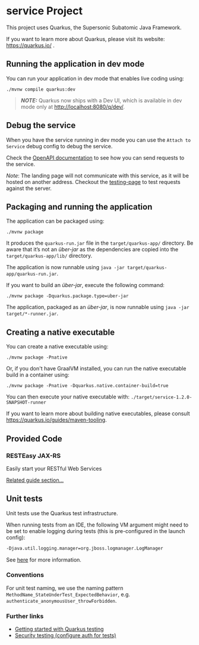 # service Project

This project uses Quarkus, the Supersonic Subatomic Java Framework.

If you want to learn more about Quarkus, please visit its website: <https://quarkus.io/> .

## Running the application in dev mode

You can run your application in dev mode that enables live coding using:

```shell script
./mvnw compile quarkus:dev
```

> **_NOTE:_** Quarkus now ships with a Dev UI, which is available in dev mode only at <http://localhost:8080/q/dev/>.

## Debug the service

When you have the service running in dev mode you can use the `Attach to Service` debug config to debug the service.

Check the [OpenAPI documentation](../../../documentation/OpenAPI.md) to see how you can send requests to the service.

_Note_: The landing page will not communicate with this service, as it will be hosted on another address.
Checkout the [testing-page](../../../node/testing-page/README.md) to test requests against the server.

## Packaging and running the application

The application can be packaged using:

```shell script
./mvnw package
```

It produces the `quarkus-run.jar` file in the `target/quarkus-app/` directory.
Be aware that it’s not an _über-jar_ as the dependencies are copied into the `target/quarkus-app/lib/` directory.

The application is now runnable using `java -jar target/quarkus-app/quarkus-run.jar`.

If you want to build an _über-jar_, execute the following command:

```shell script
./mvnw package -Dquarkus.package.type=uber-jar
```

The application, packaged as an _über-jar_, is now runnable using `java -jar target/*-runner.jar`.

## Creating a native executable

You can create a native executable using:

```shell script
./mvnw package -Pnative
```

Or, if you don't have GraalVM installed, you can run the native executable build in a container using:

```shell script
./mvnw package -Pnative -Dquarkus.native.container-build=true
```

You can then execute your native executable with: `./target/service-1.2.0-SNAPSHOT-runner`

If you want to learn more about building native executables, please consult <https://quarkus.io/guides/maven-tooling>.

## Provided Code

### RESTEasy JAX-RS

Easily start your RESTful Web Services

[Related guide section...](https://quarkus.io/guides/getting-started#the-jax-rs-resources)

## Unit tests

Unit tests use the Quarkus test infrastructure.

When running tests from an IDE, the following VM argument might need to be set to enable logging during tests (this is pre-configured in the launch config):

```bash
-Djava.util.logging.manager=org.jboss.logmanager.LogManager
```

See [here](https://quarkus.io/guides/getting-started-testing#test-from-ide) for more information.

### Conventions

For unit test naming, we use the naming pattern `MethodName_StateUnderTest_ExpectedBehavior`, e.g. `authenticate_anonymousUser_throwForbidden`.

### Further links

- [Getting started with Quarkus testing](https://quarkus.io/guides/getting-started-testing)
- [Security testing (configure auth for tests)](https://quarkus.io/guides/security-testing)
